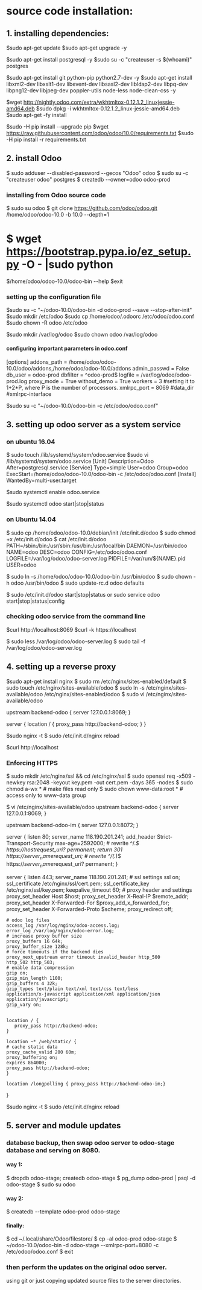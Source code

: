 # source code installation:
## 1.  installing dependencies:
$sudo apt-get update
$sudo apt-get upgrade -y

$sudo apt-get install postgresql -y
$sudo su -c "createuser -s $(whoami)" postgres

$sudo apt-get install git python-pip python2.7-dev -y
$sudo apt-get install libxml2-dev libxslt1-dev libevent-dev libsasl2-dev libldap2-dev libpq-dev libpng12-dev libjpeg-dev poppler-utils node-less node-clean-css -y

$wget http://nightly.odoo.com/extra/wkhtmltox-0.12.1.2_linuxjessie-amd64.deb
$sudo dpkg -i wkhtmltox-0.12.1.2_linux-jessie-amd64.deb
$sudo apt-get -fy install

$sudo -H pip install --upgrade pip
$wget https://raw.githubusercontent.com/odoo/odoo/10.0/requirements.txt
$sudo -H pip install -r requirements.txt

## 2. install Odoo
$ sudo adduser --disabled-password --gecos "Odoo" odoo
$ sudo su -c "createuser odoo" postgres
$ createdb --owner=odoo odoo-prod

### installing from Odoo source code
$ sudo su odoo
$ git clone https://github.com/odoo/odoo.git /home/odoo/odoo-10.0 -b 10.0 --depth=1

 # $ wget https://bootstrap.pypa.io/ez_setup.py -O - |sudo  python
$/home/odoo/odoo-10.0/odoo-bin --help
$exit

### setting up the configuration file
$sudo su -c "~/odoo-10.0/odoo-bin -d odoo-prod --save --stop-after-init" 
$sudo mkdir /etc/odoo
$sudo cp /home/odoo/.odoorc /etc/odoo/odoo.conf
$sudo chown -R odoo /etc/odoo

$sudo mkdir /var/log/odoo
$sudo chown odoo /var/log/odoo

#### configuring important parameters in odoo.conf
[options]
addons_path = /home/odoo/odoo-10.0/odoo/addons,/home/odoo/odoo-10.0/addons
admin_passwd = False
db_user = odoo-prod
dbfilter = ^odoo-prod$
logfile = /var/log/odoo/odoo-prod.log
proxy_mode = True
without_demo = True
workers = 3  #setting it to 1+2*P, where P is the number of processors. 
xmlrpc_port = 8069
#data_dir
#xmlrpc-interface

$sudo su -c "~/odoo-10.0/odoo-bin -c /etc/odoo/odoo.conf" 

## 3. setting up odoo server as a  system service
###  on ubuntu 16.04
$ sudo touch /lib/systemd/system/odoo.service
$sudo vi /lib/systemd/system/odoo.service
[Unit]
Description=Odoo
After=postgresql.service
[Service]
Type=simple
User=odoo
Group=odoo
ExecStart=/home/odoo/odoo-10.0/odoo-bin -c /etc/odoo/odoo.conf
[Install]
WantedBy=multi-user.target

$sudo systemctl enable odoo.service

$sudo systemctl odoo start|stop|status

### on Ubuntu 14.04 
$ sudo cp /home/odoo/odoo-10.0/debian/init /etc/init.d/odoo
$ sudo chmod +x /etc/init.d/odoo
$ cat /etc/init.d/odoo
PATH=/sbin:/bin:/usr/sbin:/usr/bin:/usr/local/bin
DAEMON=/usr/bin/odoo
NAME=odoo
DESC=odoo
CONFIG=/etc/odoo/odoo.conf
LOGFILE=/var/log/odoo/odoo-server.log
PIDFILE=/var/run/${NAME}.pid
USER=odoo

$ sudo ln -s /home/odoo/odoo-10.0/odoo-bin /usr/bin/odoo
$ sudo chown -h odoo /usr/bin/odoo
$ sudo update-rc.d odoo defaults

$ sudo /etc/init.d/odoo start|stop|status or sudo service odoo start|stop|status|config

### checking odoo service from the command line
$curl http://localhost:8069
$curl -k https://localhost
<html><head><script>window.location = '/web' + location.hash;
</script></head></html>

$ sudo less /var/log/odoo/odoo-server.log
$ sudo tail -f /var/log/odoo/odoo-server.log

## 4. setting up a reverse proxy
$sudo apt-get install nginx
$ sudo rm /etc/nginx/sites-enabled/default
$ sudo touch /etc/nginx/sites-available/odoo
$ sudo ln -s /etc/nginx/sites-available/odoo /etc/nginx/sites-enabled/odoo
$ sudo vi /etc/nginx/sites-available/odoo

upstream backend-odoo {
   server 127.0.0.1:8069;
}

server {
   location / {
      proxy_pass http://backend-odoo;
   }
}


$sudo nginx -t
$ sudo /etc/init.d/nginx reload

$curl http://localhost
<html><head><script>window.location = '/web' + location.hash;
</script></head></html>

### Enforcing HTTPS
$ sudo mkdir /etc/nginx/ssl && cd /etc/nginx/ssl
$ sudo openssl req -x509 -newkey rsa:2048 -keyout key.pem -out cert.pem -days 365 -nodes
$ sudo chmod a-wx * # make files read only
$ sudo chown www-data:root * # access only to www-data group

$ vi /etc/nginx/sites-available/odoo
upstream backend-odoo {
   	server 127.0.0.1:8069;
}

upstream backend-odoo-im { server 127.0.0.1:8072; }

server {
	  listen 80;
	  server_name 118.190.201.241;
	  add_header Strict-Transport-Security max-age=2592000;
	#  rewrite ^/.*$ https://$host$request_uri? permanent;
	  return 301 https://$server_name$request_uri;
	#  rewrite ^/(.*)$ https://$server_name$request_uri? permanent;
}

server {
	  listen 443;
	  server_name 118.190.201.241;
	# ssl settings
	  ssl on;
	  ssl_certificate /etc/nginx/ssl/cert.pem;
	  ssl_certificate_key /etc/nginx/ssl/key.pem;
	  keepalive_timeout 60;
	# proxy header and settings
	  proxy_set_header Host $host;
	  proxy_set_header X-Real-IP $remote_addr;
	  proxy_set_header X-Forwarded-For $proxy_add_x_forwarded_for;
	  proxy_set_header X-Forwarded-Proto $scheme;
	  proxy_redirect off;

	# odoo log files
	access_log /var/log/nginx/odoo-access.log;
	error_log /var/log/nginx/odoo-error.log;
	# increase proxy buffer size
	proxy_buffers 16 64k;
	proxy_buffer_size 128k;
	# force timeouts if the backend dies
	proxy_next_upstream error timeout invalid_header http_500
	http_502 http_503;
	# enable data compression
	gzip on;
	gzip_min_length 1100;
	gzip_buffers 4 32k;
	gzip_types text/plain text/xml text/css text/less
	application/x-javascript application/xml application/json
	application/javascript;
	gzip_vary on;


	location / {
	   proxy_pass http://backend-odoo;
	}

	location ~* /web/static/ {
	# cache static data
	proxy_cache_valid 200 60m;
	proxy_buffering on;
	expires 864000;
	proxy_pass http://backend-odoo;
	}

	location /longpolling { proxy_pass http://backend-odoo-im;}
}


$sudo nginx -t
$ sudo /etc/init.d/nginx reload

## 5. server and module updates
### database backup, then swap odoo server to odoo-stage database and serving on 8080. 
#### way 1:
$ dropdb odoo-stage; createdb odoo-stage
$ pg_dump odoo-prod | psql -d odoo-stage
$ sudo su odoo
#### way 2:
$ createdb --template odoo-prod odoo-stage

#### finally:
$ cd ~/.local/share/Odoo/filestore/
$ cp -al odoo-prod odoo-stage
$ ~/odoo-10.0/odoo-bin -d odoo-stage --xmlrpc-port=8080 -c /etc/odoo/odoo.conf
$ exit

### then perform the updates on the original odoo server.
using git or just copying updated source files to the server directories.












